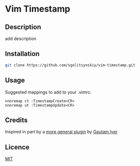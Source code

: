 # Vim Timestamp

## Description
add description

## Installation
```bash
git clone https://github.com/sgolitsynskiy/vim-timestamp.git
```
## Usage
Suggested mappings to add to your .vimrc:
```vimscript
nnoremap ct :TimestampCreate<CR>
nnoremap ut :TimestampUpdate<CR>
```

## Credits 
Inspired in part by a [more general plugin](http://www.vim.org/scripts/script.php?script_id=923) by [Gautam Iyer](http://www.math.cmu.edu/~gautam/sj)

## Licence
[MIT](https://github.com/sgolitsynskiy/dotfiles/blob/master/LICENSE)
